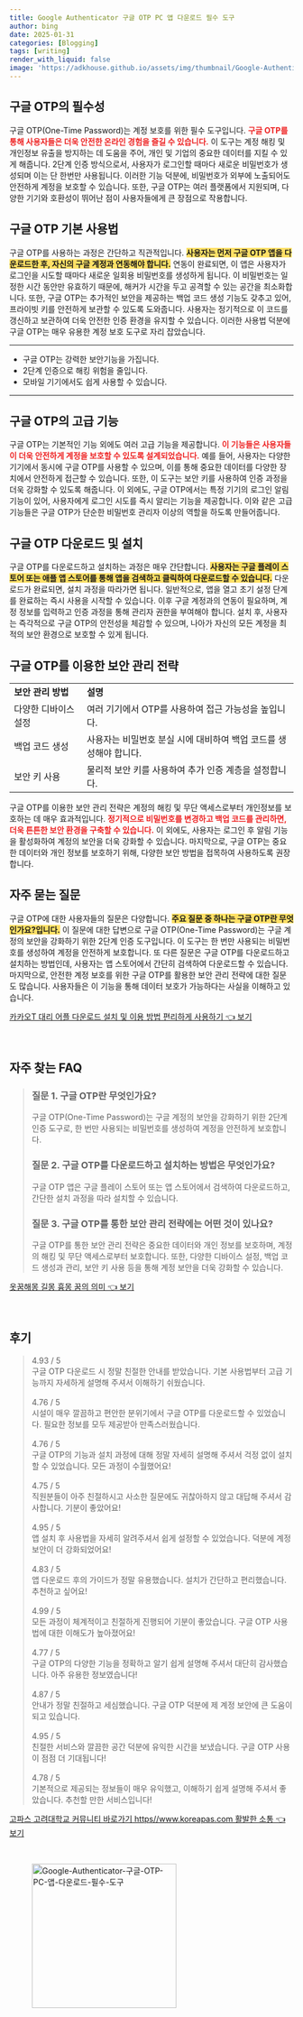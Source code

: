 ```yaml
---
title: Google Authenticator 구글 OTP PC 앱 다운로드 필수 도구
author: bing
date: 2025-01-31
categories: [Blogging]
tags: [writing]
render_with_liquid: false
image: 'https://adkhouse.github.io/assets/img/thumbnail/Google-Authenticator-구글-OTP-PC-앱-다운로드-필수-도구.webp'
---
```



<h2 id='구글_OT의_필수성'>구글 OTP의 필수성</h2>

<p>구글 OTP(One-Time Password)는 계정 보호를 위한 필수 도구입니다. <b><span style="color: #ee2323;">구글 OTP를 통해 사용자들은 더욱 안전한 온라인 경험을 즐길 수 있습니다.</span></b> 이 도구는 계정 해킹 및 개인정보 유출을 방지하는 데 도움을 주어, 개인 및 기업의 중요한 데이터를 지킬 수 있게 해줍니다. 2단계 인증 방식으로서, 사용자가 로그인할 때마다 새로운 비밀번호가 생성되며 이는 단 한번만 사용됩니다. 이러한 기능 덕분에, 비밀번호가 외부에 노출되어도 안전하게 계정을 보호할 수 있습니다. 또한, 구글 OTP는 여러 플랫폼에서 지원되며, 다양한 기기와 호환성이 뛰어난 점이 사용자들에게 큰 장점으로 작용합니다.</p>

<h2 id='구글_OTP_기본_사용법'>구글 OTP 기본 사용법</h2>

<p>구글 OTP를 사용하는 과정은 간단하고 직관적입니다. <b><span style="background-color: #ffe066;">사용자는 먼저 구글 OTP 앱을 다운로드한 후, 자신의 구글 계정과 연동해야 합니다.</span></b> 연동이 완료되면, 이 앱은 사용자가 로그인을 시도할 때마다 새로운 일회용 비밀번호를 생성하게 됩니다. 이 비밀번호는 일정한 시간 동안만 유효하기 때문에, 해커가 시간을 두고 공격할 수 있는 공간을 최소화합니다. 또한, 구글 OTP는 추가적인 보안을 제공하는 백업 코드 생성 기능도 갖추고 있어, 프라이빗 키를 안전하게 보관할 수 있도록 도와줍니다. 사용자는 정기적으로 이 코드를 갱신하고 보관하여 더욱 안전한 인증 환경을 유지할 수 있습니다. 이러한 사용법 덕분에 구글 OTP는 매우 유용한 계정 보호 도구로 자리 잡았습니다.</p>

<hr />

<ul>
    <li>구글 OTP는 강력한 보안기능을 가집니다.</li>
    <li>2단계 인증으로 해킹 위험을 줄입니다.</li>
    <li>모바일 기기에서도 쉽게 사용할 수 있습니다.</li>
</ul>

<hr />

<h2 id='구글_OTP의_고급_기능'>구글 OTP의 고급 기능</h2>

<p>구글 OTP는 기본적인 기능 외에도 여러 고급 기능을 제공합니다. <b><span style="color: #ee2323;">이 기능들은 사용자들이 더욱 안전하게 계정을 보호할 수 있도록 설계되었습니다.</span></b> 예를 들어, 사용자는 다양한 기기에서 동시에 구글 OTP를 사용할 수 있으며, 이를 통해 중요한 데이터를 다양한 장치에서 안전하게 접근할 수 있습니다. 또한, 이 도구는 보안 키를 사용하여 인증 과정을 더욱 강화할 수 있도록 해줍니다. 이 외에도, 구글 OTP에서는 특정 기기의 로그인 알림 기능이 있어, 사용자에게 로그인 시도를 즉시 알리는 기능을 제공합니다. 이와 같은 고급 기능들은 구글 OTP가 단순한 비밀번호 관리자 이상의 역할을 하도록 만들어줍니다.</p>

<h2 id='구글_OTP_다운로드_및_설치'>구글 OTP 다운로드 및 설치</h2>

<p>구글 OTP를 다운로드하고 설치하는 과정은 매우 간단합니다. <b><span style="background-color: #ffe066;">사용자는 구글 플레이 스토어 또는 애플 앱 스토어를 통해 앱을 검색하고 클릭하여 다운로드할 수 있습니다.</span></b> 다운로드가 완료되면, 설치 과정을 따라가면 됩니다. 일반적으로, 앱을 열고 초기 설정 단계를 완료하는 즉시 사용을 시작할 수 있습니다. 이후 구글 계정과의 연동이 필요하며, 계정 정보를 입력하고 인증 과정을 통해 관리자 권한을 부여해야 합니다. 설치 후, 사용자는 즉각적으로 구글 OTP의 안전성을 체감할 수 있으며, 나아가 자신의 모든 계정을 최적의 보안 환경으로 보호할 수 있게 됩니다.</p>

<h2 id='구글_OTP를_이용한_보안_관리'>구글 OTP를 이용한 보안 관리 전략</h2>

<table>
    <tr>
        <td><b>보안 관리 방법</b></td>
        <td><b>설명</b></td>
    </tr>
    <tr>
        <td>다양한 디바이스 설정</td>
        <td>여러 기기에서 OTP를 사용하여 접근 가능성을 높입니다.</td>
    </tr>
    <tr>
        <td>백업 코드 생성</td>
        <td>사용자는 비밀번호 분실 시에 대비하여 백업 코드를 생성해야 합니다.</td>
    </tr>
    <tr>
        <td>보안 키 사용</td>
        <td>물리적 보안 키를 사용하여 추가 인증 계층을 설정합니다.</td>
    </tr>
</table>

<p>구글 OTP를 이용한 보안 관리 전략은 계정의 해킹 및 무단 액세스로부터 개인정보를 보호하는 데 매우 효과적입니다. <b><span style="color: #ee2323;">정기적으로 비밀번호를 변경하고 백업 코드를 관리하면, 더욱 튼튼한 보안 환경을 구축할 수 있습니다.</span></b> 이 외에도, 사용자는 로그인 후 알림 기능을 활성화하여 계정의 보안을 더욱 강화할 수 있습니다. 마지막으로, 구글 OTP는 중요한 데이터와 개인 정보를 보호하기 위해, 다양한 보안 방법을 접목하여 사용하도록 권장합니다.</p>

<h2 id='자주_묻는_질문'>자주 묻는 질문</h2>

<p>구글 OTP에 대한 사용자들의 질문은 다양합니다. <b><span style="background-color: #ffe066;">주요 질문 중 하나는 구글 OTP란 무엇인가요?입니다.</span></b> 이 질문에 대한 답변으로 구글 OTP(One-Time Password)는 구글 계정의 보안을 강화하기 위한 2단계 인증 도구입니다. 이 도구는 한 번만 사용되는 비밀번호를 생성하여 계정을 안전하게 보호합니다. 또 다른 질문은 구글 OTP를 다운로드하고 설치하는 방법인데, 사용자는 앱 스토어에서 간단히 검색하여 다운로드할 수 있습니다. 마지막으로, 안전한 계정 보호를 위한 구글 OTP를 활용한 보안 관리 전략에 대한 질문도 많습니다. 사용자들은 이 기능을 통해 데이터 보호가 가능하다는 사실을 이해하고 있습니다.</p>


<p><a class="click-button" title="카카오T 대리 어플 다운로드 설치 및 이용 방법 편리하게 사용하기" href="https://adkhouse.github.io/posts/%EC%B9%B4%EC%B9%B4%EC%98%A4T-%EB%8C%80%EB%A6%AC-%EC%96%B4%ED%94%8C-%EB%8B%A4%EC%9A%B4%EB%A1%9C%EB%93%9C-%EC%84%A4%EC%B9%98-%EB%B0%8F-%EC%9D%B4%EC%9A%A9-%EB%B0%A9%EB%B2%95-%ED%8E%B8%EB%A6%AC%ED%95%98%EA%B2%8C-%EC%82%AC%EC%9A%A9%ED%95%98%EA%B8%B0/" rel="dofollow">카카오T 대리 어플 다운로드 설치 및 이용 방법 편리하게 사용하기 👈 보기</a></p><br>
<h2 id='자주_찾는_FAQ'>자주 찾는 FAQ</h2>
<div itemscope="" itemtype="https://schema.org/FAQPage"> 
<blockquote> 
<div itemscope="" itemprop="mainEntity" itemtype="https://schema.org/Question"> 
<h3 itemprop="name">질문 1. 구글 OTP란 무엇인가요?</h3> 
<div itemscope="" itemprop="acceptedAnswer" itemtype="https://schema.org/Answer"> 
<span itemprop="text"> 
<p>구글 OTP(One-Time Password)는 구글 계정의 보안을 강화하기 위한 2단계 인증 도구로, 한 번만 사용되는 비밀번호를 생성하여 계정을 안전하게 보호합니다.</p> 
</span> 
</div> 
</div> 

<div itemscope="" itemprop="mainEntity" itemtype="https://schema.org/Question"> 
<h3 itemprop="name">질문 2. 구글 OTP를 다운로드하고 설치하는 방법은 무엇인가요?</h3> 
<div itemscope="" itemprop="acceptedAnswer" itemtype="https://schema.org/Answer"> 
<span itemprop="text"> 
<p>구글 OTP 앱은 구글 플레이 스토어 또는 앱 스토어에서 검색하여 다운로드하고, 간단한 설치 과정을 따라 설치할 수 있습니다.</p> 
</span> 
</div> 
</div> 

<div itemscope="" itemprop="mainEntity" itemtype="https://schema.org/Question"> 
<h3 itemprop="name">질문 3. 구글 OTP를 통한 보안 관리 전략에는 어떤 것이 있나요?</h3> 
<div itemscope="" itemprop="acceptedAnswer" itemtype="https://schema.org/Answer"> 
<span itemprop="text"> 
<p>구글 OTP를 통한 보안 관리 전략은 중요한 데이터와 개인 정보를 보호하며, 계정의 해킹 및 무단 액세스로부터 보호합니다. 또한, 다양한 디바이스 설정, 백업 코드 생성과 관리, 보안 키 사용 등을 통해 계정 보안을 더욱 강화할 수 있습니다.</p> 
</span> 
</div> 
</div> 
</blockquote> 
</div>
<p><a class="click-button" title="옷꿈해몽 길몽 흉몽 꿈의 의미" href="https://adkhouse.github.io/posts/%EC%98%B7%EA%BF%88%ED%95%B4%EB%AA%BD-%EA%B8%B8%EB%AA%BD-%ED%9D%89%EB%AA%BD-%EA%BF%88%EC%9D%98-%EC%9D%98%EB%AF%B8/" rel="dofollow">옷꿈해몽 길몽 흉몽 꿈의 의미 👈 보기</a></p><br>
<h2 id='후기'>후기</h2>
<div itemscope itemtype="https://schema.org/Product">
  <blockquote>
  <div itemprop="review" itemscope itemtype="https://schema.org/Review">
      <div itemprop="reviewRating" itemscope itemtype="https://schema.org/Rating"> <span itemprop="ratingValue">4.93</span> / <span itemprop="bestRating">5</span> </div>
      <span itemprop="reviewBody">구글 OTP 다운로드 시 정말 친절한 안내를 받았습니다. 기본 사용법부터 고급 기능까지 자세하게 설명해 주셔서 이해하기 쉬웠습니다.</span>
  </div>
  <br>
  <div itemprop="review" itemscope itemtype="https://schema.org/Review">
      <div itemprop="reviewRating" itemscope itemtype="https://schema.org/Rating"> <span itemprop="ratingValue">4.76</span> / <span itemprop="bestRating">5</span> </div>
      <span itemprop="reviewBody">시설이 매우 깔끔하고 편안한 분위기에서 구글 OTP를 다운로드할 수 있었습니다. 필요한 정보를 모두 제공받아 만족스러웠습니다.</span>
  </div>
  <br>
  <div itemprop="review" itemscope itemtype="https://schema.org/Review">
      <div itemprop="reviewRating" itemscope itemtype="https://schema.org/Rating"> <span itemprop="ratingValue">4.76</span> / <span itemprop="bestRating">5</span> </div>
      <span itemprop="reviewBody">구글 OTP의 기능과 설치 과정에 대해 정말 자세히 설명해 주셔서 걱정 없이 설치할 수 있었습니다. 모든 과정이 수월했어요!</span>
  </div>
  <br>
  <div itemprop="review" itemscope itemtype="https://schema.org/Review">
      <div itemprop="reviewRating" itemscope itemtype="https://schema.org/Rating"> <span itemprop="ratingValue">4.75</span> / <span itemprop="bestRating">5</span> </div>
      <span itemprop="reviewBody">직원분들이 아주 친절하시고 사소한 질문에도 귀찮아하지 않고 대답해 주셔서 감사합니다. 기분이 좋았어요!</span>
  </div>
  <br>
  <div itemprop="review" itemscope itemtype="https://schema.org/Review">
      <div itemprop="reviewRating" itemscope itemtype="https://schema.org/Rating"> <span itemprop="ratingValue">4.95</span> / <span itemprop="bestRating">5</span> </div>
      <span itemprop="reviewBody">앱 설치 후 사용법을 자세히 알려주셔서 쉽게 설정할 수 있었습니다. 덕분에 계정 보안이 더 강화되었어요!</span>
  </div>
  <br>
  <div itemprop="review" itemscope itemtype="https://schema.org/Review">
      <div itemprop="reviewRating" itemscope itemtype="https://schema.org/Rating"> <span itemprop="ratingValue">4.83</span> / <span itemprop="bestRating">5</span> </div>
      <span itemprop="reviewBody">앱 다운로드 후의 가이드가 정말 유용했습니다. 설치가 간단하고 편리했습니다. 추천하고 싶어요!</span>
  </div>
  <br>
  <div itemprop="review" itemscope itemtype="https://schema.org/Review">
      <div itemprop="reviewRating" itemscope itemtype="https://schema.org/Rating"> <span itemprop="ratingValue">4.99</span> / <span itemprop="bestRating">5</span> </div>
      <span itemprop="reviewBody">모든 과정이 체계적이고 친절하게 진행되어 기분이 좋았습니다. 구글 OTP 사용법에 대한 이해도가 높아졌어요!</span>
  </div>
  <br>
  <div itemprop="review" itemscope itemtype="https://schema.org/Review">
      <div itemprop="reviewRating" itemscope itemtype="https://schema.org/Rating"> <span itemprop="ratingValue">4.77</span> / <span itemprop="bestRating">5</span> </div>
      <span itemprop="reviewBody">구글 OTP의 다양한 기능을 정확하고 알기 쉽게 설명해 주셔서 대단히 감사했습니다. 아주 유용한 정보였습니다!</span>
  </div>
  <br>
  <div itemprop="review" itemscope itemtype="https://schema.org/Review">
      <div itemprop="reviewRating" itemscope itemtype="https://schema.org/Rating"> <span itemprop="ratingValue">4.87</span> / <span itemprop="bestRating">5</span> </div>
      <span itemprop="reviewBody">안내가 정말 친절하고 세심했습니다. 구글 OTP 덕분에 제 계정 보안에 큰 도움이 되고 있습니다.</span>
  </div>
  <br>
  <div itemprop="review" itemscope itemtype="https://schema.org/Review">
      <div itemprop="reviewRating" itemscope itemtype="https://schema.org/Rating"> <span itemprop="ratingValue">4.95</span> / <span itemprop="bestRating">5</span> </div>
      <span itemprop="reviewBody">친절한 서비스와 깔끔한 공간 덕분에 유익한 시간을 보냈습니다. 구글 OTP 사용이 점점 더 기대됩니다!</span>
  </div>
  <br>
  <div itemprop="review" itemscope itemtype="https://schema.org/Review">
      <div itemprop="reviewRating" itemscope itemtype="https://schema.org/Rating"> <span itemprop="ratingValue">4.78</span> / <span itemprop="bestRating">5</span> </div>
      <span itemprop="reviewBody">기본적으로 제공되는 정보들이 매우 유익했고, 이해하기 쉽게 설명해 주셔서 좋았습니다. 추천할 만한 서비스입니다!</span>
  </div>
  </blockquote>
</div>
<p><a class="click-button" title="고파스 고려대학교 커뮤니티 바로가기 https//www.koreapas.com 활발한 소통" href="https://adkhouse.github.io/posts/%EA%B3%A0%ED%8C%8C%EC%8A%A4-%EA%B3%A0%EB%A0%A4%EB%8C%80%ED%95%99%EA%B5%90-%EC%BB%A4%EB%AE%A4%EB%8B%88%ED%8B%B0-%EB%B0%94%EB%A1%9C%EA%B0%80%EA%B8%B0-httpswww.koreapas.com-%ED%99%9C%EB%B0%9C%ED%95%9C-%EC%86%8C%ED%86%B5/" rel="dofollow">고파스 고려대학교 커뮤니티 바로가기 https//www.koreapas.com 활발한 소통 👈 보기</a></p><br>
<figure class="image"><img src="https://adkhouse.github.io/assets/img/thumbnail/Google-Authenticator-구글-OTP-PC-앱-다운로드-필수-도구.webp" alt="Google-Authenticator-구글-OTP-PC-앱-다운로드-필수-도구" width="256" height="256"></figure>